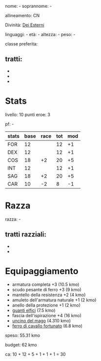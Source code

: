 nome: -
soprannome: -

allineamento: CN

Divinità: [Dei Esterni](https://golarion.altervista.org/wiki/Dio_Esterno)

linguaggi: -
età: -
altezza: -
peso: -

classe preferita: 

tratti:
 - 
 - 
 - 
 - 

# Stats

livello: 10
punti eroe: 3

pf: -

| stats | base | race | tot | mod |
| ----- | ---- | ---- | --- | --- |
| FOR   | 12   |      | 12  | +1  |
| DEX   | 12   |      | 12  | +1  |
| COS   | 18   | +2   | 20  | +5  |
| INT   | 12   |      | 12  | +1  |
| SAG   | 18   | +2   | 20  | +5  |
| CAR   | 10   | -2   | 8   | -1  |

# Razza

razza: -

tratti razziali:
 - 
 - 
 - 



# Equipaggiamento

- armatura completa +3 (10.5 kmo)
- scudo pesante di ferro +3 (9 kmo)
- mantello della resistenza +2 (4 kmo)
- amuleto dell'armatura naturale +1 (2 kmo)
- anello della protezione +1 (2 kmo)
- [guanti elfici](https://golarion.altervista.org/wiki/Guanti_Elfici) (7.5 kmo)
- fascia dell'ispirazione +4 (16 kmo)
- [uncino del mago](https://golarion.altervista.org/wiki/Uncino_del_Mago) (4.310 kmo)
- [ferro di cavallo fortunato](https://golarion.altervista.org/wiki/Ferro_di_Cavallo_Fortunato) (6.8 kmo)


speso: 55.31 kmo

budget: 62 kmo

ca: 10 + 12 + 5 + 1 + 1 + 1 = 30